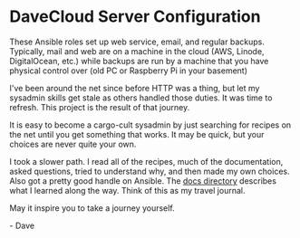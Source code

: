 # DaveCloud Server Configuration

These Ansible roles set up web service, email, and regular backups.
Typically, mail and web are on a machine in the cloud (AWS, Linode,
DigitalOcean, etc.) while backups are run by a machine that you have
physical control over (old PC or Raspberry Pi in your basement)

I've been around the net since before HTTP was a thing, but let my
sysadmin skills get stale as others handled those duties.  It was time
to refresh.  This project is the result of that journey.

It is easy to become a cargo-cult sysadmin by just searching for
recipes on the net until you get something that works.  It may be
quick, but your choices are never quite your own.

I took a slower path.  I read all of the recipes, much of the
documentation, asked questions, tried to understand why, and then made
my own choices.  Also got a pretty good handle on Ansible.  The [docs
directory](https://david-loffredo.github.io/davecloud/) describes what
I learned along the way.  Think of this as my travel journal.

May it inspire you to take a journey yourself.

\- Dave
